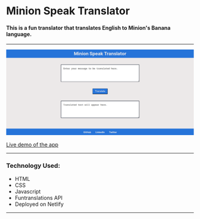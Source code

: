 # Minion Speak Translator

#### This is a fun translator that translates English to Minion's Banana language.

<hr/>

![Screenshot](https://github.com/madhvsvdan/mark06/blob/main/06.png?raw=true)

[Live demo of the app](https://ngc-mark06.netlify.app/)

<hr/>

### Technology Used:
- HTML
- CSS
- Javascript
- Funtranslations API
- Deployed on Netlify

<hr/>